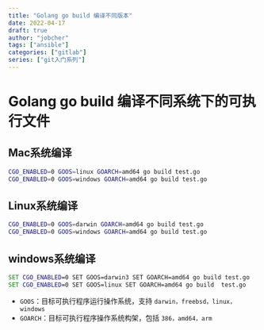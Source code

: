```yaml
---
title: "Golang go build 编译不同版本"
date: 2022-04-17
draft: true
author: "jobcher"
tags: ["ansible"]
categories: ["gitlab"]
series: ["git入门系列"]
---
```

# Golang go build 编译不同系统下的可执行文件

## Mac系统编译
```sh
CGO_ENABLED=0 GOOS=linux GOARCH=amd64 go build test.go
CGO_ENABLED=0 GOOS=windows GOARCH=amd64 go build test.go
```
## Linux系统编译
```sh
CGO_ENABLED=0 GOOS=darwin GOARCH=amd64 go build test.go
CGO_ENABLED=0 GOOS=windows GOARCH=amd64 go build test.go
```

## windows系统编译
```bat
SET CGO_ENABLED=0 SET GOOS=darwin3 SET GOARCH=amd64 go build test.go
SET CGO_ENABLED=0 SET GOOS=linux SET GOARCH=amd64 go build  test.go
```

- `GOOS`：目标可执行程序运行操作系统，支持 `darwin，freebsd，linux，windows`
- `GOARCH`：目标可执行程序操作系统构架，包括 `386，amd64，arm`